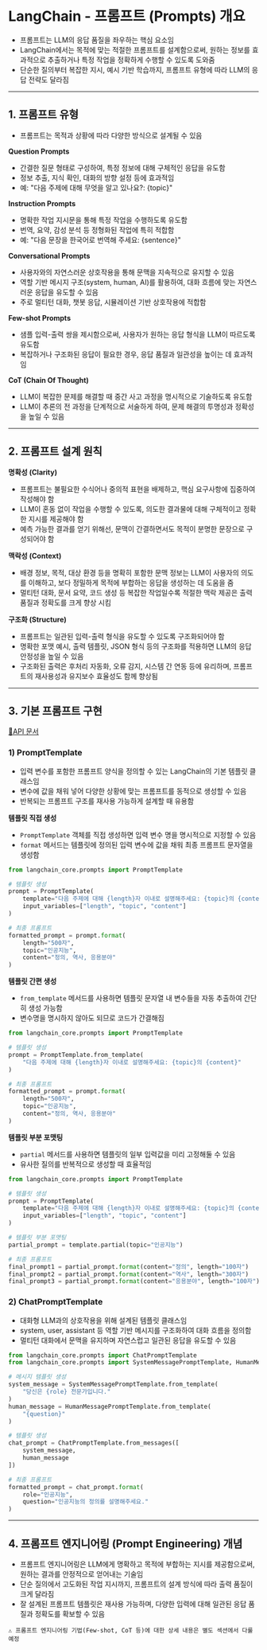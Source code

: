 # LangChain - 프롬프트 (Prompts) 개요
- 프롬프트는 LLM의 응답 품질을 좌우하는 핵심 요소임
- LangChain에서는 목적에 맞는 적절한 프롬프트를 설계함으로써, 원하는 정보를 효과적으로 추출하거나 특정 작업을 정확하게 수행할 수 있도록 도와줌
- 단순한 질의부터 복잡한 지시, 예시 기반 학습까지, 프롬프트 유형에 따라 LLM의 응답 전략도 달라짐

---

## 1. 프롬프트 유형
- 프롬프트는 목적과 상황에 따라 다양한 방식으로 설계될 수 있음

**Question Prompts**
- 간결한 질문 형태로 구성하여, 특정 정보에 대해 구체적인 응답을 유도함
- 정보 추출, 지식 확인, 대화의 방향 설정 등에 효과적임
- 예: "다음 주제에 대해 무엇을 알고 있나요?: {topic}"

**Instruction Prompts**
- 명확한 작업 지시문을 통해 특정 작업을 수행하도록 유도함
- 번역, 요약, 감성 분석 등 정형화된 작업에 특히 적합함
- 예: "다음 문장을 한국어로 번역해 주세요: {sentence}"

**Conversational Prompts**
- 사용자와의 자연스러운 상호작용을 통해 문맥을 지속적으로 유지할 수 있음
- 역할 기반 메시지 구조(system, human, AI)를 활용하여, 대화 흐름에 맞는 자연스러운 응답을 유도할 수 있음
- 주로 멀티턴 대화, 챗봇 응답, 시뮬레이션 기반 상호작용에 적합함

**Few-shot Prompts**
- 샘플 입력-출력 쌍을 제시함으로써, 사용자가 원하는 응답 형식을 LLM이 따르도록 유도함
- 복잡하거나 구조화된 응답이 필요한 경우, 응답 품질과 일관성을 높이는 데 효과적임

**CoT (Chain Of Thought)**
- LLM이 복잡한 문제를 해결할 때 중간 사고 과정을 명시적으로 기술하도록 유도함
- LLM이 추론의 전 과정을 단계적으로 서술하게 하여, 문제 해결의 투명성과 정확성을 높일 수 있음

---

## 2. 프롬프트 설계 원칙

**명확성 (Clarity)**
- 프롬프트는 불필요한 수식어나 중의적 표현을 배제하고, 핵심 요구사항에 집중하여 작성해야 함
- LLM이 혼동 없이 작업을 수행할 수 있도록, 의도한 결과물에 대해 구체적이고 정확한 지시를 제공해야 함
- 예측 가능한 결과를 얻기 위해선, 문맥이 간결하면서도 목적이 분명한 문장으로 구성되어야 함

**맥락성 (Context)**
- 배경 정보, 목적, 대상 환경 등을 명확히 포함한 문맥 정보는 LLM이 사용자의 의도를 이해하고, 보다 정밀하게 목적에 부합하는 응답을 생성하는 데 도움을 줌
- 멀티턴 대화, 문서 요약, 코드 생성 등 복잡한 작업일수록 적절한 맥락 제공은 출력 품질과 정확도를 크게 향상 시킴

**구조화 (Structure)**
- 프롬프트는 일관된 입력-출력 형식을 유도할 수 있도록 구조화되어야 함
- 명확한 포맷 예시, 출력 템플릿, JSON 형식 등의 구조화를 적용하면 LLM의 응답 안정성을 높일 수 있음
- 구조화된 출력은 후처리 자동화, 오류 감지, 시스템 간 연동 등에 유리하며, 프롬프트의 재사용성과 유지보수 효율성도 함께 향상됨

---

## 3. 기본 프롬프트 구현

[🔗API 문서](https://python.langchain.com/api_reference/core/prompts.html)

### 1\) PromptTemplate

- 입력 변수를 포함한 프롬프트 양식을 정의할 수 있는 LangChain의 기본 템플릿 클래스임
- 변수에 값을 채워 넣어 다양한 상황에 맞는 프롬프트를 동적으로 생성할 수 있음
- 반복되는 프롬프트 구조를 재사용 가능하게 설계할 때 유용함

**템플릿 직접 생성**
- `PromptTemplate` 객체를 직접 생성하면 입력 변수 명을 명시적으로 지정할 수 있음
- `format` 메서드는 템플릿에 정의된 입력 변수에 값을 채워 최종 프롬프트 문자열을 생성함

```python
from langchain_core.prompts import PromptTemplate

# 템플릿 생성
prompt = PromptTemplate(
    template="다음 주제에 대해 {length}자 이내로 설명해주세요: {topic}의 {content}",
    input_variables=["length", "topic", "content"]
)

# 최종 프롬프트
formatted_prompt = prompt.format(
    length="500자",
    topic="인공지능",
    content="정의, 역사, 응용분야"
)
```

**템플릿 간편 생성**
- `from_template` 메서드를 사용하면 템플릿 문자열 내 변수들을 자동 추출하여 간단히 생성 가능함
- 변수명을 명시하지 않아도 되므로 코드가 간결해짐

```python
from langchain_core.prompts import PromptTemplate

# 템플릿 생성
prompt = PromptTemplate.from_template(
    "다음 주제에 대해 {length}자 이내로 설명해주세요: {topic}의 {content}"
)

# 최종 프롬프트
formatted_prompt = prompt.format(
    length="500자",
    topic="인공지능",
    content="정의, 역사, 응용분야"
)
```

**템플릿 부분 포맷팅**
- `partial` 메서드를 사용하면 템플릿의 일부 입력값을 미리 고정해둘 수 있음
- 유사한 질의를 반복적으로 생성할 때 효율적임

```python
from langchain_core.prompts import PromptTemplate

# 템플릿 생성 
prompt = PromptTemplate(
    template="다음 주제에 대해 {length}자 이내로 설명해주세요: {topic}의 {content}",
    input_variables=["length", "topic", "content"]
)

# 템플릿 부분 포맷팅
partial_prompt = template.partial(topic="인공지능")

# 최종 프롬프트
final_prompt1 = partial_prompt.format(content="정의", length="100자")
final_prompt2 = partial_prompt.format(content="역사", length="300자")
final_prompt3 = partial_prompt.format(content="응용분야", length="100자")
```

### 2\) ChatPromptTemplate
- 대화형 LLM과의 상호작용을 위해 설계된 템플릿 클래스임
- system, user, assistant 등 역할 기반 메시지를 구조화하여 대화 흐름을 정의함
- 멀티턴 대화에서 문맥을 유지하며 자연스럽고 일관된 응답을 유도할 수 있음

```python
from langchain_core.prompts import ChatPromptTemplate
from langchain_core.prompts import SystemMessagePromptTemplate, HumanMessagePromptTemplate

# 메시지 템플릿 생성
system_message = SystemMessagePromptTemplate.from_template(
    "당신은 {role} 전문가입니다."
)
human_message = HumanMessagePromptTemplate.from_template(
    "{question}"
)

# 템플릿 생성
chat_prompt = ChatPromptTemplate.from_messages([
    system_message,
    human_message
])

# 최종 프롬프트
formatted_prompt = chat_prompt.format(
    role="인공지능",
    question="인공지능의 정의를 설명해주세요."
)
```

---

## 4. 프롬프트 엔지니어링 (Prompt Engineering) 개념

- 프롬프트 엔지니어링은 LLM에게 명확하고 목적에 부합하는 지시를 제공함으로써, 원하는 결과를 안정적으로 얻어내는 기술임
- 단순 질의에서 고도화된 작업 지시까지, 프롬프트의 설계 방식에 따라 출력 품질이 크게 달라짐
- 잘 설계된 프롬프트 템플릿은 재사용 가능하며, 다양한 입력에 대해 일관된 응답 품질과 정확도를 확보할 수 있음

```
⚠️ 프롬프트 엔지니어링 기법(Few-shot, CoT 등)에 대한 상세 내용은 별도 섹션에서 다룰 예정
```